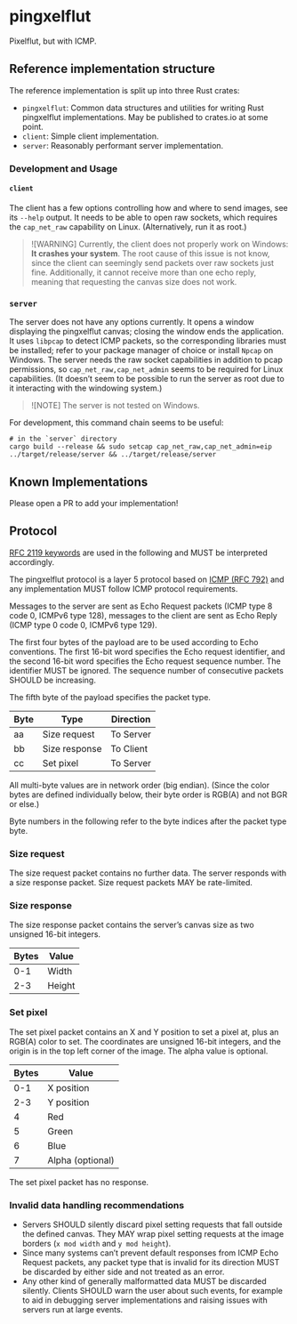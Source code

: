 # pingxelflut

Pixelflut, but with ICMP.

## Reference implementation structure

The reference implementation is split up into three Rust crates:

- `pingxelflut`: Common data structures and utilities for writing Rust pingxelflut implementations. May be published to crates.io at some point.
- `client`: Simple client implementation.
- `server`: Reasonably performant server implementation.

### Development and Usage

#### `client`

The client has a few options controlling how and where to send images, see its `--help` output. It needs to be able to open raw sockets, which requires the `cap_net_raw` capability on Linux. (Alternatively, run it as root.)

> ![WARNING]
> Currently, the client does not properly work on Windows: **It crashes your system**. The root cause of this issue is not know, since the client can seemingly send packets over raw sockets just fine. Additionally, it cannot receive more than one echo reply, meaning that requesting the canvas size does not work.

### `server`

The server does not have any options currently. It opens a window displaying the pingxelflut canvas; closing the window ends the application. It uses `libpcap` to detect ICMP packets, so the corresponding libraries must be installed; refer to your package manager of choice or install `Npcap` on Windows. The server needs the raw socket capabilities in addition to pcap permissions, so `cap_net_raw,cap_net_admin` seems to be required for Linux capabilities. (It doesn’t seem to be possible to run the server as root due to it interacting with the windowing system.)

> ![NOTE]
> The server is not tested on Windows.

For development, this command chain seems to be useful:

```shell
# in the `server` directory
cargo build --release && sudo setcap cap_net_raw,cap_net_admin=eip ../target/release/server && ../target/release/server
```

## Known Implementations

Please open a PR to add your implementation!

## Protocol

[RFC 2119 keywords](https://www.rfc-editor.org/rfc/rfc2119) are used in the following and MUST be interpreted accordingly.

The pingxelflut protocol is a layer 5 protocol based on [ICMP (RFC 792)](https://www.rfc-editor.org/rfc/rfc792) and any implementation MUST follow ICMP protocol requirements.

Messages to the server are sent as Echo Request packets (ICMP type 8 code 0, ICMPv6 type 128), messages to the client are sent as Echo Reply (ICMP type 0 code 0, ICMPv6 type 129).

The first four bytes of the payload are to be used according to Echo conventions. The first 16-bit word specifies the Echo request identifier, and the second 16-bit word specifies the Echo request sequence number. The identifier MUST be ignored. The sequence number of consecutive packets SHOULD be increasing.

The fifth byte of the payload specifies the packet type.

| Byte | Type          | Direction |
| ---- | ------------- | --------- |
| aa   | Size request  | To Server |
| bb   | Size response | To Client |
| cc   | Set pixel     | To Server |

All multi-byte values are in network order (big endian). (Since the color bytes are defined individually below, their byte order is RGB(A) and not BGR or else.)

Byte numbers in the following refer to the byte indices after the packet type byte.

### Size request

The size request packet contains no further data. The server responds with a size response packet. Size request packets MAY be rate-limited.

### Size response

The size response packet contains the server’s canvas size as two unsigned 16-bit integers.

| Bytes | Value  |
| ----- | ------ |
| 0-1   | Width  |
| 2-3   | Height |

### Set pixel

The set pixel packet contains an X and Y position to set a pixel at, plus an RGB(A) color to set. The coordinates are unsigned 16-bit integers, and the origin is in the top left corner of the image. The alpha value is optional.

| Bytes | Value            |
| ----- | ---------------- |
| 0-1   | X position       |
| 2-3   | Y position       |
| 4     | Red              |
| 5     | Green            |
| 6     | Blue             |
| 7     | Alpha (optional) |

The set pixel packet has no response.

### Invalid data handling recommendations

- Servers SHOULD silently discard pixel setting requests that fall outside the defined canvas. They MAY wrap pixel setting requests at the image borders (`x mod width` and `y mod height`).
- Since many systems can’t prevent default responses from ICMP Echo Request packets, any packet type that is invalid for its direction MUST be discarded by either side and not treated as an error.
- Any other kind of generally malformatted data MUST be discarded silently. Clients SHOULD warn the user about such events, for example to aid in debugging server implementations and raising issues with servers run at large events.
